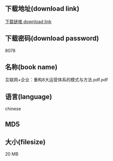 ## 下载地址(download link)
[下载链接 download link](https://tutu365.netlify.app/?s=%E4%BA%92%E8%81%94%E7%BD%91%2B%E4%BC%81%E4%B8%9A%EF%BC%9A%E9%87%8D%E6%9E%848%E5%A4%A7%E8%BF%90%E8%90%A5%E4%BD%93%E7%B3%BB%E7%9A%84%E6%A8%A1%E5%BC%8F%E4%B8%8E%E6%96%B9%E6%B3%95.pdf)

## 下载密码(download password)
8078

## 名称(book name)
互联网+企业：重构8大运营体系的模式与方法.pdf.pdf

## 语言(language)
chinese

## MD5


## 大小(filesize)
20 MB
